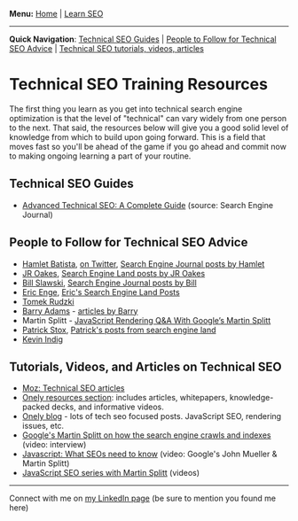 <b>Menu:</b> <a href="/">Home</a> | <a href="learn-seo">Learn SEO</a>
<hr>
<strong>Quick Navigation</strong>: <a href="#guide">Technical SEO Guides</a> | <a href="#techseo-experts">People to Follow for Technical SEO Advice</a> | <a href="#techseo-learning-resources">Technical SEO tutorials, videos, articles</a>

# Technical SEO Training Resources

The first thing you learn as you get into technical search engine optimization is that the level of "technical" can vary widely from one person to the next. That said, the resources below will give you a good solid level of knowledge from which to build upon going forward. This is a field that moves fast so you'll be ahead of the game if you go ahead and commit now to making ongoing learning a part of your routine. 


<h2 id="#guide">Technical SEO Guides</h2>

* <a href="https://www.searchenginejournal.com/technical-seo/">Advanced Technical SEO: A Complete Guide</a> (source: Search Engine Journal)


<h2 id="#techseo-experts"> People to Follow for Technical SEO Advice</h2>

* <a href="https://g.co/kgs/PJznys">Hamlet Batista</a>, <a href="https://twitter.com/hamletbatista">on Twitter</a>, <a href="https://www.searchenginejournal.com/author/hamlet-batista/">Search Engine Journal posts by Hamlet</a>
* <a href="https://github.com/jroakes?tab=repositories">JR Oakes</a>, <a href="https://searchengineland.com/author/jr-oakes">Search Engine Land posts by JR Oakes</a>
* <a href="https://www.linkedin.com/in/slawski/">Bill Slawski</a>, <a href="https://www.searchenginejournal.com/author/bill-slawski/">Search Engine Journal posts by Bill</a>
* <a href="https://www.youtube.com/user/stonetemplecons">Eric Enge</a>, <a href="https://searchengineland.com/author/eric-enge">Eric's Search Engine Land Posts</a>
* <a href="https://twitter.com/TomekRudzki">Tomek Rudzki</a> 
* <a href="https://www.linkedin.com/in/barryadams/">Barry Adams</a> - <a href="https://searchengineland.com/author/barry-adams">articles by Barry</a>
* Martin Splitt - <a href="https://www.botify.com/blog/martin-splitt-javascript-rendering">JavaScript Rendering Q&A With Google’s Martin Splitt</a>
* <a href="https://twitter.com/patrickstox">Patrick Stox</a>, <a href="https://searchengineland.com/author/patrick-stox">Patrick's posts from search engine land</a>
* <a href="https://twitter.com/Kevin_Indig">Kevin Indig</a>


 <h2 id="#techseo-learning-resources"> Tutorials, Videos, and Articles on Technical SEO</h2>
 
 * <a href="https://moz.com/blog/category/technical-seo">Moz: Technical SEO articles</a>
 * <a href="https://www.onely.com/resources/">Onely resources section</a>: includes articles, whitepapers, knowledge-packed decks, and informative videos.
 * <a href="https://www.onely.com/blog/">Onely blog</a> - lots of tech seo focused posts. JavaScript SEO, rendering issues, etc.
 * <a href="https://youtu.be/7J-8Y529-WE">Google's Martin Splitt on how the search engine crawls and indexes</a> (video: interview)
 * <a href="https://youtu.be/GdCBkX5mm2U">Javascript: What SEOs need to know</a> (video: Google's John Mueller & Martin Splitt)
 * <a href="https://www.youtube.com/playlist?list=PLKoqnv2vTMUPOalM1zuWDP9OQl851WMM9">JavaScript SEO series with Martin Splitt</a> (videos)

<hr>
Connect with me on <a href="https://www.linkedin.com/in/joshhinds">my LinkedIn page</a> (be sure to mention you found me here)

